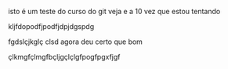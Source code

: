 isto é um teste do curso do git
veja e a 10 vez que estou tentando

kljfdopodfjpodfjdpjdgspdg

fgdslçjkglç
clsd agora deu certo que bom

çlkmgfçlmgfbçljgçlçlgfpogfpgxfjgf

